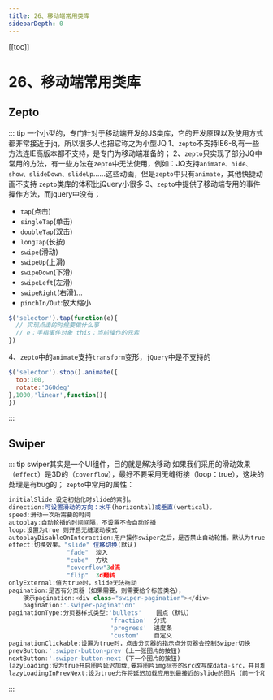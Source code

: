 ```yaml
---
title: 26、移动端常用类库
sidebarDepth: 0
---
```

[[toc]]
# 26、移动端常用类库

## Zepto
::: tip
一个小型的，专门针对于移动端开发的JS类库，它的开发原理以及使用方式都非常接近于jq，所以很多人也把它称之为小型JQ
1、`zepto`不支持IE6-8,有一些方法连IE高版本都不支持，是专门为移动端准备的；
2、`zepto`只实现了部分JQ中常用的方法，有一些方法在`zepto`中无法使用，例如：JQ支持`animate、hide、show、slideDown、slideUp`……这些动画，但是`zepto`中只有`animate`，其他快捷动画不支持
`zepto`类库的体积比jQuery小很多
3、`zepto`中提供了移动端专用的事件操作方法，而jquery中没有；
- `tap`(点击)
- `singleTap`(单击)
- `doubleTap`(双击)
- `longTap`(长按)
- `swipe`(滑动)
- `swipeUp`(上滑)
- `swipeDown`(下滑)
- `swipeLeft`(左滑)
- `swipeRight`(右滑)...
- `pinchIn/Out`:放大缩小
```js
$('selector').tap(function(e){
  // 实现点击的时候要做什么事
  // e：手指事件对象 this：当前操作的元素
})
```
4、`zepto`中的`animate`支持`transform`变形，`jQuery`中是不支持的
```js
$('selector').stop().animate({
  top:100,
  rotate:'360deg'
},1000,'linear',function(){
})
```
:::
## Swiper
::: tip swiper其实是一个UI组件，目的就是解决移动
如果我们采用的滑动效果（`effect`）是3D的（`coverflow`），最好不要采用无缝衔接（loop：true），这块的处理是有bug的；
`zepto`中常用的属性：
```js
initialSlide:设定初始化时slide的索引。
direction:可设置滑动的方向：水平(horizontal)或垂直(vertical)。
speed:滑动一次所需要的时间
autoplay:自动轮播的时间间隔，不设置不会自动轮播
loop:设置为true 则开启无缝滚动模式
autoplayDisableOnInteraction:用户操作swiper之后，是否禁止自动轮播。默认为true：停止。
effect:切换效果。"slide"	位移切换(默认)
				"fade"  淡入
				"cube"  方块
				"coverflow"3d流
				"flip"  3d翻转
onlyExternal:值为true时，slide无法拖动
pagination:是否有分页器（如果需要，则需要给个标签类名），
	演示pagination:<div class="swiper-pagination"></div>
	pagination:'.swiper-pagination'
paginationType:分页器样式类型:'bullets'	圆点（默认）
							'fraction'  分式 
							'progress'  进度条
							'custom'    自定义
paginationClickable:设置为true时，点击分页器的指示点分页器会控制Swiper切换
prevButton:'.swiper-button-prev'(上一张图片的按钮)
nextButton:'.swiper-button-next'(下一个图片的按钮)
lazyLoading:设为true开启图片延迟加载,要将图片img标签的src改写成data-src，并且增加类名swiper-lazy。
lazyLoadingInPrevNext:设为true允许将延迟加载应用到最接近的slide的图片（前一个和后一个slide）。
```
:::